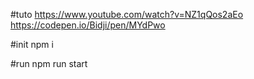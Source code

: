 #tuto
https://www.youtube.com/watch?v=NZ1qQos2aEo
https://codepen.io/Bidji/pen/MYdPwo

#init
npm i

#run
npm run start
